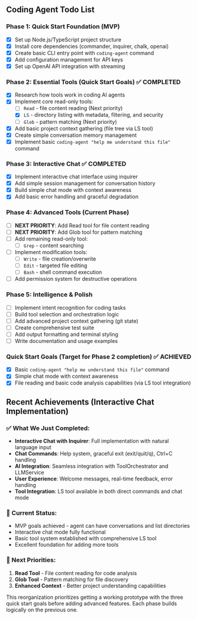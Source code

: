 ## Coding Agent Todo List

### Phase 1: Quick Start Foundation (MVP)
- [x] Set up Node.js/TypeScript project structure
- [x] Install core dependencies (commander, inquirer, chalk, openai)
- [x] Create basic CLI entry point with `coding-agent` command
- [x] Add configuration management for API keys
- [x] Set up OpenAI API integration with streaming

### Phase 2: Essential Tools (Quick Start Goals) ✅ COMPLETED
- [x] Research how tools work in coding AI agents
- [x] Implement core read-only tools:
  - [ ] `Read` - file content reading (Next priority)
  - [x] `LS` - directory listing with metadata, filtering, and security
  - [ ] `Glob` - pattern matching (Next priority)
- [x] Add basic project context gathering (file tree via LS tool)
- [x] Create simple conversation memory management
- [x] Implement basic `coding-agent "help me understand this file"` command

### Phase 3: Interactive Chat ✅ COMPLETED
- [x] Implement interactive chat interface using inquirer
- [x] Add simple session management for conversation history
- [x] Build simple chat mode with context awareness
- [x] Add basic error handling and graceful degradation

### Phase 4: Advanced Tools (Current Phase)
- [ ] **NEXT PRIORITY**: Add Read tool for file content reading
- [ ] **NEXT PRIORITY**: Add Glob tool for pattern matching
- [ ] Add remaining read-only tool:
  - [ ] `Grep` - content searching
- [ ] Implement modification tools:
  - [ ] `Write` - file creation/overwrite
  - [ ] `Edit` - targeted file editing
  - [ ] `Bash` - shell command execution
- [ ] Add permission system for destructive operations

### Phase 5: Intelligence & Polish
- [ ] Implement intent recognition for coding tasks
- [ ] Build tool selection and orchestration logic
- [ ] Add advanced project context gathering (git state)
- [ ] Create comprehensive test suite
- [ ] Add output formatting and terminal styling
- [ ] Write documentation and usage examples

### Quick Start Goals (Target for Phase 2 completion) ✅ ACHIEVED
- [x] Basic `coding-agent "help me understand this file"` command
- [x] Simple chat mode with context awareness
- [x] File reading and basic code analysis capabilities (via LS tool integration)

## Recent Achievements (Interactive Chat Implementation)

### ✅ What We Just Completed:
- **Interactive Chat with Inquirer**: Full implementation with natural language input
- **Chat Commands**: Help system, graceful exit (exit/quit/q), Ctrl+C handling
- **AI Integration**: Seamless integration with ToolOrchestrator and LLMService
- **User Experience**: Welcome messages, real-time feedback, error handling
- **Tool Integration**: LS tool available in both direct commands and chat mode

### 🎯 Current Status:
- MVP goals achieved - agent can have conversations and list directories
- Interactive chat mode fully functional
- Basic tool system established with comprehensive LS tool
- Excellent foundation for adding more tools

### 🚀 Next Priorities:
1. **Read Tool** - File content reading for code analysis
2. **Glob Tool** - Pattern matching for file discovery
3. **Enhanced Context** - Better project understanding capabilities

This reorganization prioritizes getting a working prototype with the three quick start goals before adding advanced features. Each phase builds logically on the previous one.